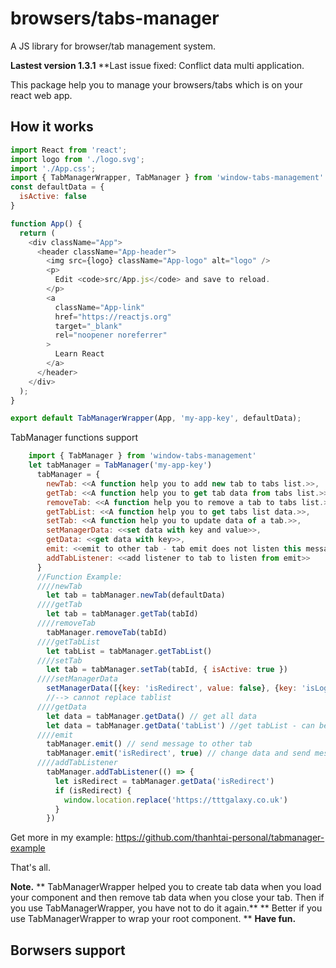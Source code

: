 # browsers/tabs-manager
A JS library for browser/tab management system. 

**Lastest version 1.3.1** 
**Last issue fixed: Conflict data multi application.

This package help you to manage your browsers/tabs which is on your react web app. 

## How it works
```javascript
import React from 'react';
import logo from './logo.svg';
import './App.css';
import { TabManagerWrapper, TabManager } from 'window-tabs-management'
const defaultData = {
  isActive: false
}

function App() {
  return (
    <div className="App">
      <header className="App-header">
        <img src={logo} className="App-logo" alt="logo" />
        <p>
          Edit <code>src/App.js</code> and save to reload.
        </p>
        <a
          className="App-link"
          href="https://reactjs.org"
          target="_blank"
          rel="noopener noreferrer"
        >
          Learn React
        </a>
      </header>
    </div>
  );
}

export default TabManagerWrapper(App, 'my-app-key', defaultData);
```

TabManager functions support
```javascript
    import { TabManager } from 'window-tabs-management'
    let tabManager = TabManager('my-app-key')
      tabManager = {
        newTab: <<A function help you to add new tab to tabs list.>>,
        getTab: <<A function help you to get tab data from tabs list.>>,
        removeTab: <<A function help you to remove a tab to tabs list.>>,
        getTabList: <<A function help you to get tabs list data.>>,
        setTab: <<A function help you to update data of a tab.>>,
        setManagerData: <<set data with key and value>>,
        getData: <<get data with key>>,
        emit: <<emit to other tab - tab emit does not listen this message>>,
        addTabListener: <<add listener to tab to listen from emit>>
      }
      //Function Example: 
      ////newTab
        let tab = tabManager.newTab(defaultData)
      ////getTab
        let tab = tabManager.getTab(tabId)
      ////removeTab
        tabManager.removeTab(tabId)
      ////getTabList
        let tabList = tabManager.getTabList()
      ////setTab
        let tab = tabManager.setTab(tabId, { isActive: true })
      ////setManagerData
        setManagerData([{key: 'isRedirect', value: false}, {key: 'isLoggedOut', value: false}])
        //--> cannot replace tablist
      ////getData
        let data = tabManager.getData() // get all data
        let data = tabManager.getData('tabList') //get tabList - can be null or undefined
      ////emit
        tabManager.emit() // send message to other tab
        tabManager.emit('isRedirect', true) // change data and send message to other tab
      ////addTabListener
        tabManager.addTabListener(() => {
          let isRedirect = tabManager.getData('isRedirect')
          if (isRedirect) {
            window.location.replace('https://tttgalaxy.co.uk')
          }
        })
```
Get more in my example: https://github.com/thanhtai-personal/tabmanager-example

That's all.

**Note.**
** TabManagerWrapper helped you to create tab data when you load your component and then remove tab data when you close your tab.
Then if you use TabManagerWrapper, you have not to do it again.**
** Better if you use TabManagerWrapper to wrap your root component. **
**Have fun.**

## Borwsers support
